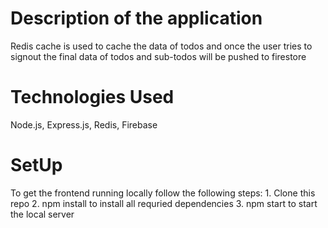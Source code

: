 # Description of the application
Redis cache is used to cache the data of todos and once the user tries to signout the final data of todos and sub-todos will be pushed to firestore

# Technologies Used 
Node.js, Express.js, Redis, Firebase

# SetUp
To get the frontend running locally follow the following steps:
    1. Clone this repo
    2. npm install to install all requried dependencies
    3. npm start to start the local server
